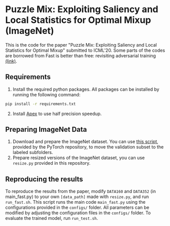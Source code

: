 # Puzzle Mix: Exploiting Saliency and Local Statistics for Optimal Mixup (ImageNet)
This is the code for the paper "Puzzle Mix: Exploiting Saliency and Local Statistics for Optimal Mixup" submitted to ICML'20. Some parts of the codes are borrowed from Fast is better than free: revisiting adversarial training [(link)](https://github.com/anonymous-sushi-armadillo/fast_is_better_than_free_imagenet).

## Requirements
1. Install the required python packages. All packages can be installed by running the following command:
```bash
pip install -r requirements.txt
```
2. Install [Apex](https://github.com/NVIDIA/apex) to use half precision speedup. 


## Preparing ImageNet Data
1. Download and prepare the ImageNet dataset. You can use [this script](https://raw.githubusercontent.com/soumith/imagenetloader.torch/master/valprep.sh), 
provided by the PyTorch repository, to move the validation subset to the labeled subfolders.
2. Prepare resized versions of the ImageNet dataset, you can use `resize.py` provided in this repository. 

## Reproducing the results
To reproduce the results from the paper, modify ```DATA160``` and ```DATA352``` (in main_fast.py) to your own ```[data_path]``` made with `resize.py`, and run `run_fast.sh`. This script runs the main code `main_fast.py` using the configurations provided in the `configs/` folder. All parameters can be modified by adjusting the configuration files in the `configs/` folder. To evaluate the trained model, run `run_test.sh`.
